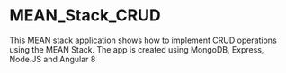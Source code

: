 # MEAN_Stack_CRUD
This MEAN stack application shows how to implement CRUD operations using the MEAN Stack. The app is created using MongoDB, Express, Node.JS and Angular 8
